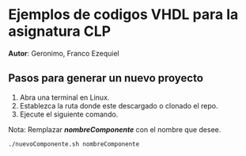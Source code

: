 # Ejemplos de codigos VHDL para la asignatura CLP

__Autor__: Geronimo, Franco Ezequiel

## Pasos para generar un nuevo proyecto

1. Abra una terminal en Linux.
2. Establezca la ruta donde este descargado o clonado el repo.
3. Ejecute el siguiente comando. 

Nota: Remplazar **_nombreComponente_** con el nombre que desee.

```
./nuevoComponente.sh nombreComponente
```
